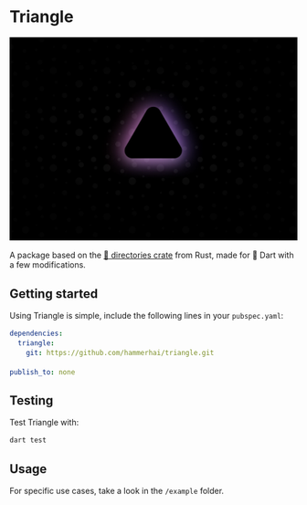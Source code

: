 # Triangle

![Banner](./assets/banner.png)

A package based on the [🦀 directories crate](https://crates.io/crates/directories) from Rust, made for 🎯 Dart with a few modifications.

## Getting started

Using Triangle is simple, include the following lines in your `pubspec.yaml`:

```yaml
dependencies:
  triangle:
    git: https://github.com/hammerhai/triangle.git

publish_to: none
```

## Testing

Test Triangle with:

```bash
dart test
```

## Usage

For specific use cases, take a look in the `/example` folder.
